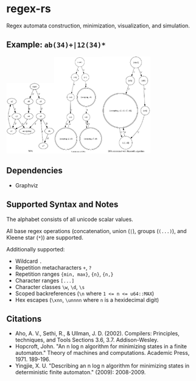# regex-rs

Regex automata construction, minimization, visualization, and simulation.

## Example: `ab(34)+|12(34)*`

<img src="./doc/nfa1.png" width="25%"><img src="./doc/dfa_nonmin1.png" width="25%"><img src="./doc/dfa_min1.png" width="25%">

## Dependencies

- Graphviz

## Supported Syntax and Notes

The alphabet consists of all unicode scalar values.

All base regex operations (concatenation, union (`|`), groups (`(...)`), and Kleene star (`*`)) are supported.

Additionally supported:

- Wildcard `.`
- Repetition metacharacters `+`, `?`
- Repetition ranges `{min, max}`, `{n}`, `{n,}`
- Character ranges `[...]`
- Character classes `\w`, `\d`, `\s`
- Scoped backreferences (`\n` where `1 <= n <= u64::MAX`)
- Hex escapes (`\xnn`, `\unnnn` where `n` is a hexidecimal digit)

## Citations

- Aho, A. V., Sethi, R., & Ullman, J. D. (2002). Compilers: Principles, techniques, and Tools Sections 3.6, 3.7. Addison-Wesley.
- Hopcroft, John. "An n log n algorithm for minimizing states in a finite automaton." Theory of machines and computations. Academic Press, 1971. 189-196.
- Yingjie, X. U. "Describing an n log n algorithm for minimizing states in deterministic finite automaton." (2009): 2008-2009.

